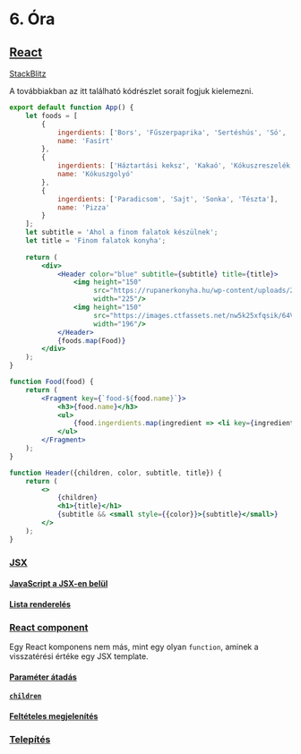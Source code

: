 # 6. Óra

## [React](https://react.dev/)

[StackBlitz](https://stackblitz.com/?starters=frontend)

A továbbiakban az itt található kódrészlet sorait fogjuk kielemezni.

```jsx
export default function App() {
    let foods = [
        {
            ingerdients: ['Bors', 'Fűszerpaprika', 'Sertéshús', 'Só', 'Tojás', 'Zsemle', 'Zsemlemorzsa'],
            name: 'Fasírt'
        },
        {
            ingerdients: ['Háztartási keksz', 'Kakaó', 'Kókuszreszelék', 'Porcukor', 'Rumaroma', 'Tej', 'Vaj', 'Vaníliás cukor'],
            name: 'Kókuszgolyó'
        },
        {
            ingerdients: ['Paradicsom', 'Sajt', 'Sonka', 'Tészta'],
            name: 'Pizza'
        }
    ];
    let subtitle = 'Ahol a finom falatok készülnek';
    let title = 'Finom falatok konyha';
    
    return (
        <div>
            <Header color="blue" subtitle={subtitle} title={title}>
                <img height="150"
                     src="https://rupanerkonyha.hu/wp-content/uploads/2018/10/DSC_2365k.jpg"
                     width="225"/>
                <img height="150"
                     src="https://images.ctfassets.net/nw5k25xfqsik/64VwvKFqxMWQORE10Tn8pY/200c0538099dc4d1cf62fd07ce59c2af/20220211142754-margherita-9920.jpg"
                     width="196"/>
            </Header>
            {foods.map(Food)}
        </div>
    );
}

function Food(food) {
    return (
        <Fragment key={`food-${food.name}`}>
            <h3>{food.name}</h3>
            <ul>
                {food.ingerdients.map(ingredient => <li key={ingredient}>{ingredient}</li>)}
            </ul>
        </Fragment>
    );
}

function Header({children, color, subtitle, title}) {
    return (
        <>
            {children}
            <h1>{title}</h1>
            {subtitle && <small style={{color}}>{subtitle}</small>}
        </>
    );
}
```

### [JSX](https://react.dev/learn/writing-markup-with-jsx)

#### [JavaScript a JSX-en belül](https://react.dev/learn/javascript-in-jsx-with-curly-braces)

#### [Lista renderelés](https://react.dev/learn/rendering-lists)

### [React component](https://react.dev/learn/your-first-component)

Egy React komponens nem más, mint egy olyan `function`, aminek a visszatérési értéke egy JSX template. 

#### [Paraméter átadás](https://react.dev/learn/passing-props-to-a-component)

#### [`children`](https://react.dev/learn/passing-props-to-a-component#passing-jsx-as-children)

#### [Feltételes megjelenítés](https://react.dev/learn/conditional-rendering)

### [Telepítés](https://react.dev/learn/add-react-to-an-existing-project)
